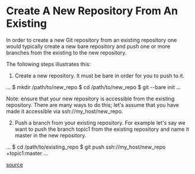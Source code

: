 # Create A New Repository From An Existing

In order to create a new Git repository from an existing repository one would typically create a new bare repository and push one or more branches from the existing to the new repository.

The following steps illustrates this:

1. Create a new repository. It must be bare in order for you to push to it.

...
$ mkdir /path/to/new_repo
$ cd /path/to/new_repo
$ git --bare init
...

Note: ensure that your new repository is accessible from the existing repository. There are many ways to do this; let's assume that you have made it accessible via ssh://my_host/new_repo.

2. Push a branch from your existing repository. For example let's say we want to push the branch topic1 from the existing repository and name it master in the new repository.

...
$ cd /path/to/existing_repo
$ git push ssh://my_host/new_repo +topic1:master
...

[source](http://stackoverflow.com/questions/9844082/how-to-create-a-new-git-repository-from-an-existing-one)